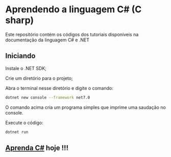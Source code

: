 # Aprendendo a linguagem C# (C sharp)

Este repositório contém os códigos dos tutoriais disponíveis na documentação da linguagem C# e .NET

## Iniciando

Instale o .NET SDK;

Crie um diretório para o projeto;

Abra o terminal nesse diretório e digite o comando:

```bash
dotnet new console --framework net7.0
```

O comando acima cria um programa simples que imprime uma saudação no console.

Execute o código:

```bash
dotnet run
```

## [Aprenda C#](https://learn.microsoft.com/en-us/dotnet/core/tutorials/with-visual-studio-code?pivots=dotnet-7-0) hoje !!!